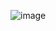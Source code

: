 ![image](https://64.media.tumblr.com/07cc1011afb3568965fdb1bc53a1be71/31a53a8d0b1eac21-de/s400x600/12fdaab33814cd4fbe0049f8e717cac04e3dec75.gifv)
